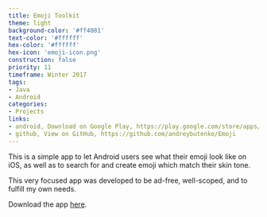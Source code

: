 ```yaml
---
title: Emoji Toolkit
theme: light
background-color: '#ff4081'
text-color: '#ffffff'
hex-color: '#ffffff'
hex-icon: 'emoji-icon.png'
construction: false
priority: 11
timeframe: Winter 2017
tags:
- Java
- Android
categories:
- Projects
links:
- android, Download on Google Play, https://play.google.com/store/apps/details?id=ninja.andrey.emoji
- github, View on GitHub, https://github.com/andreybutenko/Emoji
---
```

This is a simple app to let Android users see what their emoji look like on iOS, as well as to search for and create emoji which match their skin tone.
<!-- more -->
This very focused app was developed to be ad-free, well-scoped, and to fulfill my own needs.

Download the app [here](https://play.google.com/store/apps/details?id=ninja.andrey.emoji).
